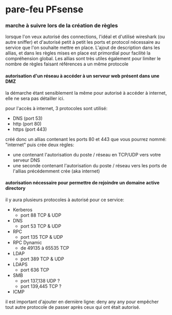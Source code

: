 # pare-feu PFsense

### marche à suivre lors de la création de règles
lorsque l'on veux autorisé des connections, l'idéal et d'utilisé wireshark (ou autre sniffer) et d'autorisé petit à petit les ports et protocol nécessaire au service que l'on souhaite mettre en place. 
L'ajout de description dans les allias, et dans les règles mises en place est primordial pour facilité la compréhension global.
Les allias sont très utiles également pour limiter le nombre de règles faisant références a un même protocole

#### autorisation d'un réseau à accéder à un serveur web présent dans une DMZ 

la démarche étant sensiblement la même pour autorisé à accéder à internet, elle ne sera pas détailler ici.

pour l'accès à internet, 3 protocoles sont utilisé:
- DNS 	(port 53)
- http		(port 80)
- https		(port 443)

créé donc un allias contenant les ports 80 et 443 que vous pourrez nommé: "internet"
puis crée deux règles:
- une contenant l'autorisation du poste / réseau en TCP/UDP vers votre serveur DNS
- une seconde contenant l'autorisation du poste / réseau vers les ports de l'allias précédemment crée (aka internet)

#### autorisation nécessaire pour permettre de rejoindre un domaine active directory
il y aura plusieurs protocoles à autorisé pour ce service:
- Kerberos
	- port 88 TCP & UDP
- DNS
	-  port 53 TCP & UDP
- RPC
	- port 135 TCP & UDP
- RPC Dynamic
	- de 49135 à 65535 TCP
- LDAP
	- port 389 TCP & UDP
- LDAPS
	- port 636 TCP
- SMB
	- port 137,138 UDP ?
	- port 139,445 TCP ?
- ICMP

il est important d'ajouter en dernière ligne: deny	any	any pour empêcher tout autre protocole de passer après ceux qui ont était autorisé.
